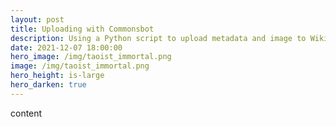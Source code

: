 ```yaml
---
layout: post
title: Uploading with Commonsbot
description: Using a Python script to upload metadata and image to Wikimedia Commons
date: 2021-12-07 18:00:00
hero_image: /img/taoist_immortal.png
image: /img/taoist_immortal.png
hero_height: is-large
hero_darken: true
---
```


content